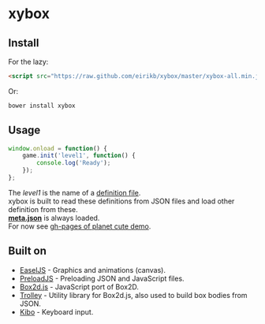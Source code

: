 # xybox

## Install

For the lazy:

```HTML
<script src="https://raw.github.com/eirikb/xybox/master/xybox-all.min.js"></script>
```

Or:

```Bash
bower install xybox
```

## Usage

```JavaScript
window.onload = function() {
    game.init('level1', function() {
        console.log('Ready');
    });
};
```

The *level1* is the name of a [definition file](https://github.com/eirikb/xybox/blob/gh-pages/demos/planet-cute/levels/level-1.json).  
xybox is built to read these definitions from JSON files and load other definition from these.  
**[meta.json](https://github.com/eirikb/xybox/blob/gh-pages/demos/planet-cute/meta.json)** is always loaded.  
For now see [gh-pages of planet cute demo](https://github.com/eirikb/xybox/tree/gh-pages/demos/planet-cute).

## Built on

*  [EaselJS](https://github.com/CreateJS/EaselJS) - Graphics and animations (canvas).
*  [PreloadJS](https://github.com/CreateJS/PreloadJS) - Preloading JSON and JavaScript files.
*  [Box2d.js](https://github.com/HBehrens/box2d.js) - JavaScript port of Box2D.
*  [Trolley](https://github.com/eirikb/trolley) - Utility library for Box2d.js, also used to build box bodies from JSON.
*  [Kibo](https://github.com/marquete/kibo) - Keyboard input.
